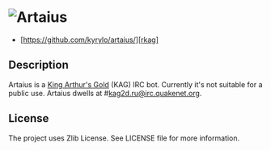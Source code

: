 ![Artaius][logo]
================

* [https://github.com/kyrylo/artaius/][rkag]

Description
-----------

Artaius is a [King Arthur's Gold][kag] (KAG) IRC bot. Currently it's not
suitable for a public use. Artaius dwells at #kag2d.ru@irc.quakenet.org.

License
-------

The project uses Zlib License. See LICENSE file for more information.

[logo]: http://img-fotki.yandex.ru/get/6210/98991937.9/0_7735e_6d44a25d_orig "Artaius logo"
[rkag]: https://github.com/kyrylo/artaius/ "Home page"
[kag]: http://kag2d.com/
